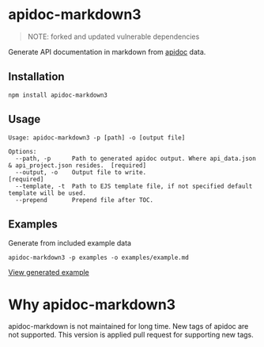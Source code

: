 # apidoc-markdown3

>NOTE: forked and updated vulnerable dependencies

Generate API documentation in markdown from [apidoc](https://github.com/apidoc/apidoc) data.

## Installation

	npm install apidoc-markdown3

## Usage

	Usage: apidoc-markdown3 -p [path] -o [output file]

	Options:
	  --path, -p      Path to generated apidoc output. Where api_data.json & api_project.json resides.  [required]
	  --output, -o    Output file to write.                                                             [required]
	  --template, -t  Path to EJS template file, if not specified default template will be used.
	  --prepend       Prepend file after TOC.

## Examples

Generate from included example data

	apidoc-markdown3 -p examples -o examples/example.md


[View generated example](https://github.com/softdevstory/node-apidoc-markdown/blob/master/examples/example.md)

# Why apidoc-markdown3

apidoc-markdown is not maintained for long time. New tags of apidoc are not supported. This version is applied pull request for supporting new tags.